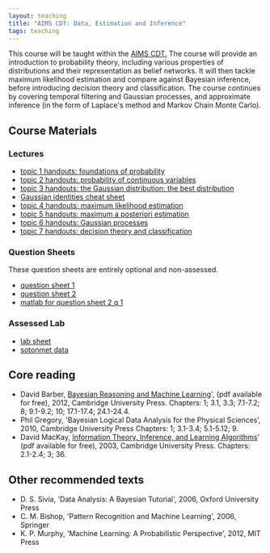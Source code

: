 ```yaml
---
layout: teaching
title: "AIMS CDT: Data, Estimation and Inference"
tags: teaching
---
```


This course will be taught within the <a href="http://aims.robots.ox.ac.uk/">AIMS CDT.</a> The course will provide an introduction to probability theory, including various properties of distributions and their representation as belief networks.
It will then tackle maximum likelihood estimation and compare against Bayesian inference, before introducing decision theory and classification.
The course continues by covering temporal filtering and Gaussian processes, and approximate inference (in the form of Laplace's method and Markov Chain Monte Carlo).

## Course Materials

### Lectures

<ul class='plus'>
    <li><a href="{{ site.baseurl }}/teaching/AIMS_CDT/1_slides_foundations.pdf">topic 1 handouts: foundations of probability</a></li>
    <li><a href="{{ site.baseurl }}/teaching/AIMS_CDT/2_slides_continuous.pdf">topic 2 handouts: probability of continuous variables</a></li>
    <li><a href="{{ site.baseurl }}/teaching/AIMS_CDT/3_slides_Gaussian.pdf">topic 3 handouts: the Gaussian distribution: the best distribution</a></li>
    <li><a href="{{ site.baseurl }}/teaching/AIMS_CDT/Gaussian_identities.pdf">Gaussian identities cheat sheet</a></li>
    <li><a href="{{ site.baseurl }}/teaching/AIMS_CDT/4_slides_ML.pdf">topic 4 handouts: maximum likelihood estimation</a></li>
    <li><a href="{{ site.baseurl }}/teaching/AIMS_CDT/5_slides_MAP.pdf">topic 5 handouts: maximum a posteriori estimation</a></li>
    <li><a href="{{ site.baseurl }}/teaching/AIMS_CDT/6_slides_Gaussian_processes.pdf">topic 6 handouts: Gaussian processes</a></li>
    <li><a href="{{ site.baseurl }}/teaching/AIMS_CDT/7_slides_decisions.pdf">topic 7 handouts: decision theory and classification</a></li>
</ul>


### Question Sheets

These question sheets are entirely optional and non-assessed.

<ul class='plus'>
    <li><a href="{{ site.baseurl }}/teaching/AIMS_CDT/AIMS_DEI_1_Questions.pdf">question sheet 1</a></li>
    <!-- <li><a href="{{ site.baseurl }}/teaching/AIMS_CDT/AIMS_DEI_1Hints.pdf">question sheet 1 hints</a></li> -->
    <li><a href="{{ site.baseurl }}/teaching/AIMS_CDT/AIMS_DEI_2_Questions.pdf">question sheet 2</a></li>
    <!-- <li><a href="{{ site.baseurl }}/teaching/AIMS_CDT/AIMS_DEI_2Hints.pdf">question sheet 2 hints</a></li> -->
    <li><a href="{{ site.baseurl }}/teaching/AIMS_CDT/AIMS_DEI_2q1.m">matlab for question sheet 2 q 1</a></li>
</ul>

### Assessed Lab

<ul class='plus'>
    <li><a href="{{ site.baseurl }}/teaching/AIMS_CDT/CDT_estimation_inference_lab.pdf">lab sheet</a></li>
    <li><a href="{{ site.baseurl }}/teaching/AIMS_CDT/sotonmet.txt">sotonmet data</a></li>
</ul>

## Core reading

<ul class='plus'>
<li>David Barber, <a href="http://web4.cs.ucl.ac.uk/staff/D.Barber/pmwiki/pmwiki.php?n=Brml.Online"> Bayesian Reasoning and Machine Learning</a>', (pdf available for free), 2012, Cambridge University Press. Chapters: 1; 3.1, 3.3; 7.1-7.2; 8; 9.1-9.2; 10; 17.1-17.4; 24.1-24.4.</li>
<li>Phil Gregory, 'Bayesian Logical Data Analysis for the Physical Sciences&rsquo;, 2010, Cambridge University Press Chapters: 1; 3.1-3.4; 5.1-5.12; 9.</li>
<li>David MacKay, <a href="http://www.inference.phy.cam.ac.uk/itprnn/book.html"> Information Theory, Inference, and Learning Algorithms</a>' (pdf available for free), 2003, Cambridge University Press. Chapters: 2.1-2.4; 3; 36.</li>
</ul>

<h2>Other recommended texts</h2>

<ul class='plus'>
<li>D. S. Sivia, 'Data Analysis: A Bayesian Tutorial', 2006, Oxford University Press</li>
<li>C. M. Bishop, 'Pattern Recognition and Machine Learning', 2006, Springer</li>
<li>K. P. Murphy, 'Machine Learning: A Probabilistic Perspective', 2012, MIT Press</li>
</ul>
